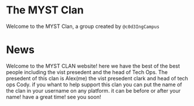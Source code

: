 # The MYST Clan
Welcome to the MYST Clan, a group created by `@c0d3IngCampus`

# News
Welcome to the MYST CLAN website! here we have the best of the best people including the vist presedent and the head of Tech Ops. The presedent of this clan is Alex(me) the vist presedent clark and head of tech ops Cody. if you whant to help support this clan you can put the name of the clan in your username on any platform. it can be before or after your name! have a great time! see you soon! 
